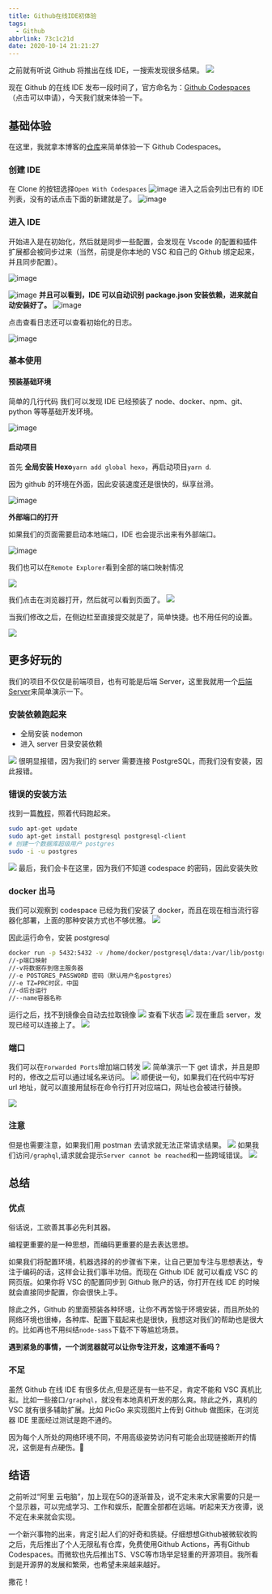 ```yaml
---
title: Github在线IDE初体验
tags:
  - Github
abbrlink: 73c1c21d
date: 2020-10-14 21:21:27
---
```


之前就有听说 Github 将推出在线 IDE，一搜索发现很多结果。
![](https://cdn.jsdelivr.net/gh/kitety/blog_img/img/20201014212657.png)

现在 Github 的在线 IDE 发布一段时间了，官方命名为：[Github Codespaces](https://github.com/features/codespaces)（点击可以申请），今天我们就来体验一下。

<!-- more -->

## 基础体验

在这里，我就拿本博客的[仓库](https://github.com/kitety/blog)来简单体验一下 Github Codespaces。

### 创建 IDE

在 Clone 的按钮选择`Open With Codespaces`
![image](https://cdn.jsdelivr.net/gh/kitety/blog_img/2020-10-14/1602682721438-image.png)
进入之后会列出已有的 IDE 列表，没有的话点击下面的新建就是了。
![image](https://cdn.jsdelivr.net/gh/kitety/blog_img/2020-10-14/1602682784043-image.png)

### 进入 IDE

开始进入是在初始化，然后就是同步一些配置，会发现在 Vscode 的配置和插件扩展都会被同步过来（当然，前提是你本地的 VSC 和自己的 Github 绑定起来，并且同步配置）。

![image](https://cdn.jsdelivr.net/gh/kitety/blog_img/2020-10-14/1602682883142-image.png)

![image](https://cdn.jsdelivr.net/gh/kitety/blog_img/2020-10-14/1602683153389-image.png)
**并且可以看到，IDE 可以自动识别 package.json 安装依赖，进来就自动安装好了。**
![image](https://cdn.jsdelivr.net/gh/kitety/blog_img/2020-10-14/1602682955735-image.png)

点击查看日志还可以查看初始化的日志。

![image](https://cdn.jsdelivr.net/gh/kitety/blog_img/2020-10-14/1602683024095-image.png)

### 基本使用

#### 预装基础环境

简单的几行代码 我们可以发现 IDE 已经预装了 node、docker、npm、git、python 等等基础开发环境。

![image](https://cdn.jsdelivr.net/gh/kitety/blog_img/2020-10-14/1602690279501-image.png)

#### 启动项目

首先 **全局安装 Hexo**`yarn add global hexo`，再启动项目`yarn d`.

因为 github 的环境在外面，因此安装速度还是很快的，纵享丝滑。

![image](https://cdn.jsdelivr.net/gh/kitety/blog_img/2020-10-14/1602690553256-image.png)

**外部端口的打开**

如果我们的页面需要启动本地端口，IDE 也会提示出来有外部端口。

![image](https://cdn.jsdelivr.net/gh/kitety/blog_img/2020-10-14/1602690647172-image.png)

我们也可以在`Remote Explorer`看到全部的端口映射情况

![](https://cdn.jsdelivr.net/gh/kitety/blog_img/2020-10-15/1602694549227-image.png)

我们点击在浏览器打开，然后就可以看到页面了。
![](https://cdn.jsdelivr.net/gh/kitety/blog_img/2020-10-15/1602694402020-image.png)

当我们修改之后，在侧边栏至直接提交就是了，简单快捷。也不用任何的设置。

![](https://cdn.jsdelivr.net/gh/kitety/blog_img/2020-10-15/1602694872590-image.png)

## 更多好玩的

我们的项目不仅仅是前端项目，也有可能是后端 Server，这里我就用一个[后端 Server](https://github.com/kitety/likeReddit)来简单演示一下。

### 安装依赖跑起来

- 全局安装 nodemon
- 进入 server 目录安装依赖

![](https://cdn.jsdelivr.net/gh/kitety/blog_img/img/20201015152911.png)
很明显报错，因为我们的 server 需要连接 PostgreSQL，而我们没有安装，因此报错。

### 错误的安装方法

找到一篇[教程](https://www.runoob.com/postgresql/linux-install-postgresql.html)，照着代码跑起来。

```bash
sudo apt-get update
sudo apt-get install postgresql postgresql-client
# 创建一个数据库超级用户 postgres
sudo -i -u postgres
```

![](https://cdn.jsdelivr.net/gh/kitety/blog_img/img/20201015153252.png)
最后，我们会卡在这里，因为我们不知道 codespace 的密码，因此安装失败

### docker 出马

我们可以观察到 codespace 已经为我们安装了 docker，而且在现在相当流行容器化部署，上面的那种安装方式也不够优雅。
![](https://cdn.jsdelivr.net/gh/kitety/blog_img/img/20201015153359.png)

因此运行命令，安装 postgresql

```bash
docker run -p 5432:5432 -v /home/docker/postgresql/data:/var/lib/postgresql/data -e POSTGRES_PASSWORD=123456 -e TZ=PRC -d --name=some-postgres postgres
//-p端口映射
//-v将数据存到宿主服务器
//-e POSTGRES_PASSWORD 密码（默认用户名postgres）
//-e TZ=PRC时区，中国
//-d后台运行
//--name容器名称
```

运行之后，找不到镜像会自动去拉取镜像
![](https://cdn.jsdelivr.net/gh/kitety/blog_img/img/20201015153646.png)
查看下状态
![](https://cdn.jsdelivr.net/gh/kitety/blog_img/img/20201015153710.png)
现在重启 server，发现已经可以连接上了。
![](https://cdn.jsdelivr.net/gh/kitety/blog_img/img/20201015153818.png)

### 端口

我们可以在`Forwarded Ports`增加端口转发
![](https://cdn.jsdelivr.net/gh/kitety/blog_img/img/20201015153909.png)
简单演示一下 get 请求，并且是即时的，修改之后可以通过域名来访问。
![](https://cdn.jsdelivr.net/gh/kitety/blog_img/img/20201015154129.png)
顺便说一句，如果我们在代码中写好 url 地址，就可以直接用鼠标在命令行打开对应端口，网址也会被进行替换。

![](https://cdn.jsdelivr.net/gh/kitety/blog_img/img/20201015154329.png)

### 注意

但是也需要注意，如果我们用 postman 去请求就无法正常请求结果。
![](https://cdn.jsdelivr.net/gh/kitety/blog_img/img/20201015154656.png)
如果我们访问`/graphql`,请求就会提示`Server cannot be reached`和一些跨域错误。
![](https://cdn.jsdelivr.net/gh/kitety/blog_img/img/20201015154819.png)

## 总结

### 优点

俗话说，工欲善其事必先利其器。

编程更重要的是一种思想，而编码更重要的是去表达思想。

如果我们将配置环境，机器选择的的步骤省下来，让自己更加专注与思想表达，专注于编码的话，这样会让我们事半功倍。而现在 Github IDE 就可以看成 VSC 的网页版。如果你将 VSC 的配置同步到 Github 账户的话，你打开在线 IDE 的时候就会直接同步配置，你会很快上手。

除此之外，Github 的里面预装各种环境，让你不再苦恼于环境安装，而且所处的网络环境也很棒，各种库、配置下载起来也是很快，我想这对我们的帮助也是很大的。比如再也不用纠结`node-sass`下载不下等尴尬场景。

**遇到紧急的事情，一个浏览器就可以让你专注开发，这难道不香吗？**

### 不足

虽然 Github 在线 IDE 有很多优点,但是还是有一些不足，肯定不能和 VSC 真机比拟。比如一些接口`/graphql`，就没有本地真机开发的那么爽。除此之外，真机的 VSC 就有很多辅助扩展。比如 PicGo 来实现图片上传到 Github 做图床，在浏览器 IDE 里面经过测试是跑不通的。

因为每个人所处的网络环境不同，不用高级姿势访问有可能会出现链接断开的情况，这倒是有点硬伤。🤣

## 结语

之前听过“阿里 云电脑”，加上现在5G的逐渐普及，说不定未来大家需要的只是一个显示器，可以完成学习、工作和娱乐，配置全部都在远端。听起来天方夜谭，说不定在未来就会实现。

一个新兴事物的出来，肯定引起人们的好奇和质疑。仔细想想Github被微软收购之后，先后推出了个人无限私有仓库，免费使用Github Actions，再有Github Codespaces。而微软也先后推出TS、VSC等市场举足轻重的开源项目。我所看到是开源界的发展和繁荣，也希望未来越来越好。

撒花！
